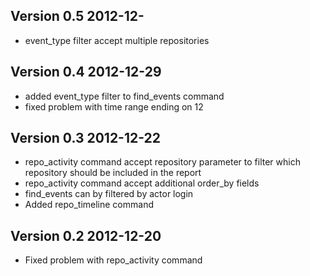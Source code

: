 Version 0.5 2012-12-
----------------------

- event_type filter accept multiple repositories


Version 0.4 2012-12-29
----------------------

- added event_type filter to find_events command
- fixed problem with time range ending on 12


Version 0.3 2012-12-22
----------------------

- repo_activity command accept repository parameter to filter which repository should be included in the report
- repo_activity command accept additional order_by fields
- find_events can by filtered by actor login
- Added repo_timeline command


Version 0.2 2012-12-20
----------------------

- Fixed problem with repo_activity command
